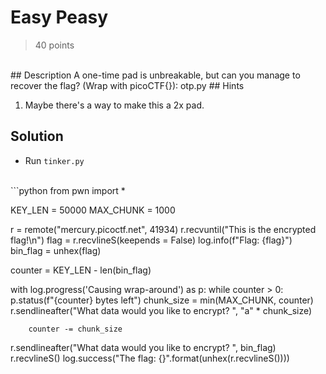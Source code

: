 # Easy Peasy
> 40 points 
</br>
 ## Description
A one-time pad is unbreakable, but can you manage to recover the flag? (Wrap with picoCTF{}): otp.py
## Hints
<ol>
    <li>Maybe there's a way to make this a 2x pad.</li>
</ol> 

## Solution
- Run `tinker.py`
</br>
```python
from pwn import *

KEY_LEN = 50000
MAX_CHUNK = 1000

r = remote("mercury.picoctf.net", 41934)
r.recvuntil("This is the encrypted flag!\n")
flag = r.recvlineS(keepends = False)
log.info(f"Flag: {flag}")
bin_flag = unhex(flag)

counter = KEY_LEN - len(bin_flag)

with log.progress('Causing wrap-around') as p:
    while counter > 0:
        p.status(f"{counter} bytes left")
        chunk_size = min(MAX_CHUNK, counter)
        r.sendlineafter("What data would you like to encrypt? ", "a" * chunk_size)
        
        counter -= chunk_size

r.sendlineafter("What data would you like to encrypt? ", bin_flag)
r.recvlineS()
log.success("The flag: {}".format(unhex(r.recvlineS())))
```

